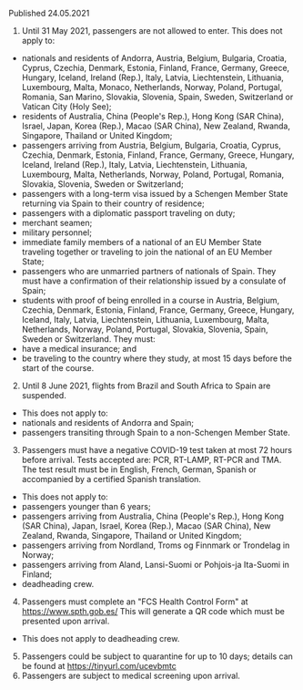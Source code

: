 Published 24.05.2021
1. Until 31 May 2021, passengers are not allowed to enter.
This does not apply to:
- nationals and residents of Andorra, Austria, Belgium, Bulgaria, Croatia, Cyprus, Czechia, Denmark, Estonia, Finland, France, Germany, Greece, Hungary, Iceland, Ireland (Rep.), Italy, Latvia, Liechtenstein, Lithuania, Luxembourg, Malta, Monaco, Netherlands, Norway, Poland, Portugal, Romania, San Marino, Slovakia, Slovenia, Spain, Sweden, Switzerland or Vatican City (Holy See);
- residents of Australia, China (People's Rep.), Hong Kong (SAR China), Israel, Japan, Korea (Rep.), Macao (SAR China), New Zealand, Rwanda, Singapore, Thailand or United Kingdom;
- passengers arriving from Austria, Belgium, Bulgaria, Croatia, Cyprus, Czechia, Denmark, Estonia, Finland, France, Germany, Greece, Hungary, Iceland, Ireland (Rep.), Italy, Latvia, Liechtenstein, Lithuania, Luxembourg, Malta, Netherlands, Norway, Poland, Portugal, Romania, Slovakia, Slovenia, Sweden or Switzerland;
- passengers with a long-term visa issued by a Schengen Member State returning via Spain to their country of residence;
- passengers with a diplomatic passport traveling on duty;
- merchant seamen;
- military personnel;
- immediate family members of a national of an EU Member State traveling together or traveling to join the national of an EU Member State;
- passengers who are unmarried partners of nationals of Spain. They must have a confirmation of their relationship issued by a consulate of Spain;
- students with proof of being enrolled in a course in Austria, Belgium, Czechia, Denmark, Estonia, Finland, France, Germany, Greece, Hungary, Iceland, Italy, Latvia, Liechtenstein, Lithuania, Luxembourg, Malta, Netherlands, Norway, Poland, Portugal, Slovakia, Slovenia, Spain, Sweden or Switzerland. They must:
- have a medical insurance; and
- be traveling to the country where they study, at most 15 days before the start of the course.
2. Until 8 June 2021, flights from Brazil and South Africa to Spain are suspended.
- This does not apply to:
- nationals and residents of Andorra and Spain;
- passengers transiting through Spain to a non-Schengen Member State.
3. Passengers must have a negative COVID-19 test taken at most 72 hours before arrival. Tests accepted are: PCR, RT-LAMP, RT-PCR and TMA. The test result must be in English, French, German, Spanish or accompanied by a certified Spanish translation.
- This does not apply to:
- passengers younger than 6 years;
- passengers arriving from Australia, China (People's Rep.), Hong Kong (SAR China), Japan, Israel, Korea (Rep.), Macao (SAR China), New Zealand, Rwanda, Singapore, Thailand or United Kingdom;
- passengers arriving from Nordland, Troms og Finnmark or Trondelag in Norway;
- passengers arriving from Aland, Lansi-Suomi or Pohjois-ja Ita-Suomi in Finland;
- deadheading crew.
4. Passengers must complete an "FCS Health Control Form" at <a href="https://www.spth.gob.es/">https://www.spth.gob.es/</a> This will generate a QR code which must be presented upon arrival.
- This does not apply to deadheading crew.
5. Passengers could be subject to quarantine for up to 10 days; details can be found at <a href="https://tinyurl.com/ucevbmtc">https://tinyurl.com/ucevbmtc</a> 
6. Passengers are subject to medical screening upon arrival.

